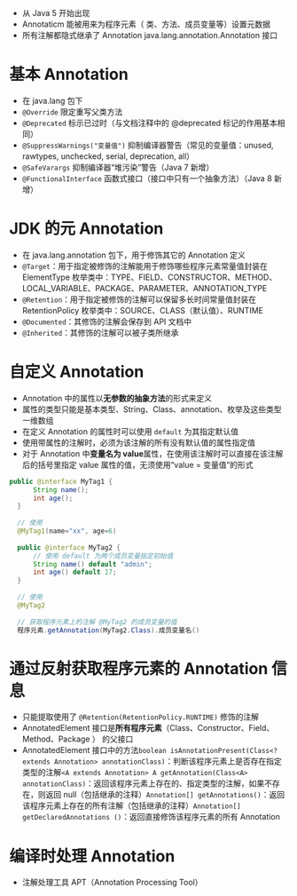  *  从 Java 5 开始出现
 *  Annotaticm 能被用来为程序元素（ 类、方法、成员变量等）设置元数据
 *  所有注解都隐式继承了 Annotation java.lang.annotation.Annotation 接口

# 基本 Annotation #

 *  在 java.lang 包下
 *  `@Override` 限定重写父类方法
 *  `@Deprecated` 标示已过时（与文档注释中的 @deprecated 标记的作用基本相同）
 *  `@SuppressWarnings("变量值")` 抑制编译器警告（常见的变量值：unused, rawtypes, unchecked, serial, deprecation, all）
 *  `@SafeVarargs` 抑制编译器“堆污染”警告（Java 7 新增）
 *  `@FunctionalInterface` 函数式接口（接口中只有一个抽象方法）（Java 8 新增）

# JDK 的元 Annotation #

 *  在 java.lang.annotation 包下，用于修饰其它的 Annotation 定义
 *  `@Target`：用于指定被修饰的注解能用于修饰哪些程序元素常量值封装在 ElementType 枚举类中：TYPE、FIELD、CONSTRUCTOR、METHOD、LOCAL\_VARIABLE、PACKAGE、PARAMETER、ANNOTATION\_TYPE
 *  `@Retention`：用于指定被修饰的注解可以保留多长时间常量值封装在 RetentionPolicy 枚举类中：SOURCE、CLASS（默认值）、RUNTIME
 *  `@Documented`：其修饰的注解会保存到 API 文档中
 *  `@Inherited`：其修饰的注解可以被子类所继承

# 自定义 Annotation #

 *  Annotation 中的属性以**无参数的抽象方法**的形式来定义
 *  属性的类型只能是基本类型、String、Class、annotation、枚举及这些类型一维数组
 *  在定义 Annotation 的属性时可以使用 `default` 为其指定默认值
 *  使用带属性的注解时，必须为该注解的所有没有默认值的属性指定值
 *  对于 Annotation 中**变量名为 value**属性，在使用该注解时可以直接在该注解后的括号里指定 value 属性的值，无须使用“value = 变量值”的形式

``````````java
public @interface MyTag1 { 
      String name(); 
      int age(); 
  } 
  
  // 使用 
  @MyTag1(name="xx", age=6) 
  
  public @interface MyTag2 { 
      // 使用 default 为两个成员变量指定初始值 
      String name() default "admin"; 
      int age() default 17; 
  } 
  
  // 使用 
  @MyTag2 
  
  // 获取程序元素上的注解 @MyTag2 的成员变量的值 
  程序元素.getAnnotation(MyTag2.Class).成员变量名()
``````````

# 通过反射获取程序元素的 Annotation 信息 #

 *  只能提取使用了 `@Retention(RetentionPolicy.RUNTIME)` 修饰的注解
 *  AnnotatedElement 接口是**所有程序元素**（Class、Constructor、Field、Method、Package ） 的父接口
 *  AnnotatedElement 接口中的方法`boolean isAnnotationPresent(Class<? extends Annotation> annotationClass)`：判断该程序元素上是否存在指定类型的注解`<A extends Annotation> A getAnnotation(Class<A> annotationClass)`：返回该程序元素上存在的、指定类型的注解，如果不存在，则返回 null（包括继承的注释）`Annotation[] getAnnotations()`：返回该程序元素上存在的所有注解（包括继承的注释）`Annotation[] getDeclaredAnnotations ()`：返回直接修饰该程序元素的所有 Annotation

# 编译时处理 Annotation #

 *  注解处理工具 APT（Annotation Processing Tool）